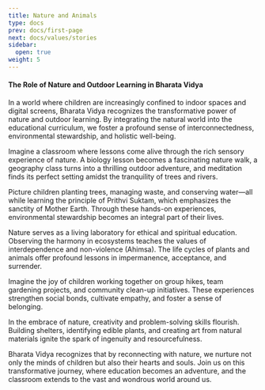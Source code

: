 ```yaml
---
title: Nature and Animals
type: docs
prev: docs/first-page
next: docs/values/stories
sidebar:
  open: true
weight: 5
---
```


#### The Role of Nature and Outdoor Learning in Bharata Vidya

In a world where children are increasingly confined to indoor spaces and digital screens, Bharata Vidya recognizes the transformative power of nature and outdoor learning. By integrating the natural world into the educational curriculum, we foster a profound sense of interconnectedness, environmental stewardship, and holistic well-being.

Imagine a classroom where lessons come alive through the rich sensory experience of nature. A biology lesson becomes a fascinating nature walk, a geography class turns into a thrilling outdoor adventure, and meditation finds its perfect setting amidst the tranquility of trees and rivers.

Picture children planting trees, managing waste, and conserving water—all while learning the principle of Prithvi Suktam, which emphasizes the sanctity of Mother Earth. Through these hands-on experiences, environmental stewardship becomes an integral part of their lives.

Nature serves as a living laboratory for ethical and spiritual education. Observing the harmony in ecosystems teaches the values of interdependence and non-violence (Ahimsa). The life cycles of plants and animals offer profound lessons in impermanence, acceptance, and surrender.

Imagine the joy of children working together on group hikes, team gardening projects, and community clean-up initiatives. These experiences strengthen social bonds, cultivate empathy, and foster a sense of belonging.

In the embrace of nature, creativity and problem-solving skills flourish. Building shelters, identifying edible plants, and creating art from natural materials ignite the spark of ingenuity and resourcefulness.

Bharata Vidya recognizes that by reconnecting with nature, we nurture not only the minds of children but also their hearts and souls. Join us on this transformative journey, where education becomes an adventure, and the classroom extends to the vast and wondrous world around us.